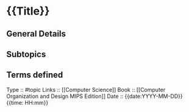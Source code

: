 # {{Title}}

## General Details

## Subtopics

## Terms defined


Type :: #topic
Links :: [[Computer Science]]
Book :: [[Computer Organization and Design MIPS Edition]]
Date ::  {{date:YYYY-MM-DD}}{{time: HH:mm}}